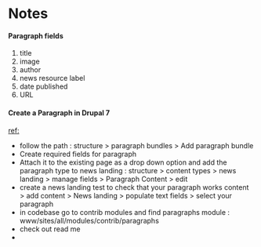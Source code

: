 # Notes

#### Paragraph fields

1. title 
1. image 
1. author 
1. news resource label  
1. date published 
1. URL


#### Create a Paragraph in Drupal 7
[ref:](https://www.drupal.org/node/2605424)

- follow the path : structure > paragraph bundles > Add paragraph bundle
- Create required fields for paragraph
- Attach it to the existing page as a drop down option and add the paragraph type to news landing : structure > content types > news landing > manage fields > Paragraph Content > edit
- create a news landing test to check that your paragraph works content > add content > News landing > populate text fields > select your paragraph
- in codebase go to contrib modules and find paragraphs module : www/sites/all/modules/contrib/paragraphs
- check out read me
- 